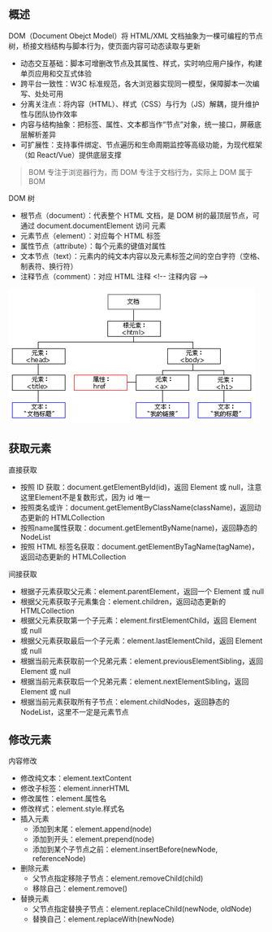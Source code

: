 ## 概述

DOM（Document Obejct Model）将 HTML/XML 文档抽象为一棵可编程的节点树，桥接文档结构与脚本行为，使页面内容可动态读取与更新
- 动态交互基础：脚本可增删改节点及其属性、样式，实时响应用户操作，构建单页应用和交互式体验
- 跨平台一致性：W3C 标准规范，各大浏览器实现同一模型，保障脚本一次编写、处处可用
- 分离关注点：将内容（HTML）、样式（CSS）与行为（JS）解耦，提升维护性与团队协作效率
- 内容与结构抽象：把标签、属性、文本都当作“节点”对象，统一接口，屏蔽底层解析差异
- 可扩展性：支持事件绑定、节点遍历和生命周期监控等高级功能，为现代框架（如 React/Vue）提供底层支撑

> BOM 专注于浏览器行为，而 DOM 专注于文档行为，实际上 DOM 属于 BOM

DOM 树
- 根节点（document）：代表整个 HTML 文档，是 DOM 树的最顶层节点，可通过 document.documentElement 访问 <html> 元素
- 元素节点（element）：对应每个 HTML 标签
- 属性节点（attribute）：每个元素的键值对属性
- 文本节点（text）：元素内的纯文本内容以及元素标签之间的空白字符（空格、制表符、换行符）
- 注释节点（comment）：对应 HTML 注释 \<!-- 注释内容 -->

![img.png](img.png)

## 获取元素

直接获取
- 按照 ID 获取：document.getElementById(id)，返回 Element 或 null，注意这里Element不是复数形式，因为 id 唯一
- 按照类名或许：document.getElementByClassName(className)，返回动态更新的 HTMLCollection
- 按照name属性获取：document.getElementByName(name)，返回静态的 NodeList
- 按照 HTML 标签名获取：document.getElementByTagName(tagName)，返回动态更新的 HTMLCollection

间接获取
- 根据子元素获取父元素：element.parentElement，返回一个 Element 或 null
- 根据父元素获取子元素集合：element.children，返回动态更新的 HTMLCollection
- 根据父元素获取第一个子元素：element.firstElementChild，返回 Element 或 null
- 根据父元素获取最后一个子元素：element.lastElementChild，返回 Element 或 null
- 根据当前元素获取前一个兄弟元素：element.previousElementSibling，返回 Element 或 null
- 根据当前元素获取后一个兄弟元素：element.nextElementSibling，返回 Element 或 null
- 根据当前元素获取所有子节点：element.childNodes，返回静态的 NodeList，这里不一定是元素节点

## 修改元素

内容修改
- 修改纯文本：element.textContent
- 修改子标签：element.innerHTML
- 修改属性：element.属性名
- 修改样式：element.style.样式名
- 插入元素
  - 添加到末尾：element.append(node)
  - 添加到开头：element.prepend(node)
  - 添加到某个子节点之前：element.insertBefore(newNode, referenceNode)
- 删除元素
  - 父节点指定移除子节点：element.removeChild(child)
  - 移除自己：element.remove()
- 替换元素
  - 父节点指定替换子节点：element.replaceChild(newNode, oldNode)
  - 替换自己：element.replaceWith(newNode)